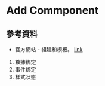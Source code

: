 # Add Commponent

## 參考資料

- 官方網站 - 組建和模板。 [link](https://angular.cn/guide/displaying-data)


1. 數據綁定
2. 事件綁定
3. 樣式狀態
